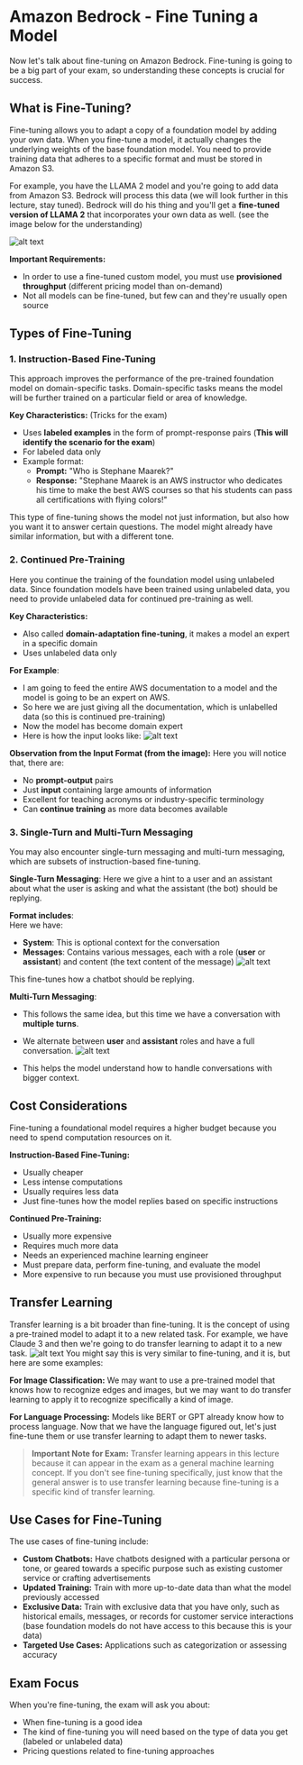 # Amazon Bedrock - Fine Tuning a Model

Now let's talk about fine-tuning on Amazon Bedrock. Fine-tuning is going to be a big part of your exam, so understanding these concepts is crucial for success.

## **What is Fine-Tuning?**

Fine-tuning allows you to adapt a copy of a foundation model by adding your own data. When you fine-tune a model, it actually changes the underlying weights of the base foundation model. You need to provide training data that adheres to a specific format and must be stored in Amazon S3.

For example, you have the LLAMA 2 model and you're going to add data from Amazon S3. Bedrock will process this data (we will look further in this lecture, stay tuned). Bedrock will do his thing and you'll get a **fine-tuned version of LLAMA 2** that incorporates your own data as well. (see the image below for the understanding)

![alt text](image-31.png)

**Important Requirements:**
- In order to use a fine-tuned custom model, you must use **provisioned throughput** (different pricing model than on-demand)
- Not all models can be fine-tuned, but few can and they're usually open source

## **Types of Fine-Tuning**

### **1. Instruction-Based Fine-Tuning**

This approach improves the performance of the pre-trained foundation model on domain-specific tasks. Domain-specific tasks means the model will be further trained on a particular field or area of knowledge.

**Key Characteristics:** (Tricks for the exam)
- Uses **labeled examples** in the form of prompt-response pairs (**This will identify the scenario for the exam**)
- For labeled data only
- Example format:
  - **Prompt:** "Who is Stephane Maarek?"
  - **Response:** "Stephane Maarek is an AWS instructor who dedicates his time to make the best AWS courses so that his students can pass all certifications with flying colors!"

This type of fine-tuning shows the model not just information, but also how you want it to answer certain questions. The model might already have similar information, but with a different tone.

### **2. Continued Pre-Training**

Here you continue the training of the foundation model using unlabeled data. Since foundation models have been trained using unlabeled data, you need to provide unlabeled data for continued pre-training as well.

**Key Characteristics:**
- Also called **domain-adaptation fine-tuning**, it makes a model an expert in a specific domain
- Uses unlabeled data only


**For Example**: 
- I am going to feed the entire AWS documentation to a model and the model is going to be an expert on AWS. 
- So here we are just giving all the documentation, which is unlabelled data (so this is continued pre-training)
- Now the model has become domain expert
- Here is how the input looks like:
![alt text](image-32.png)

**Observation from the Input Format (from the image):**
Here you will notice that, there are:
- No **prompt-output** pairs
- Just **input** containing large amounts of information
- Excellent for teaching acronyms or industry-specific terminology
- Can **continue training** as more data becomes available

### **3. Single-Turn and Multi-Turn Messaging**

You may also encounter single-turn messaging and multi-turn messaging, which are subsets of instruction-based fine-tuning.<br>

**Single-Turn Messaging**: Here we give a hint to a user and an assistant about what the user is asking and what the assistant (the bot) should be replying.

**Format includes**:<br>
Here we have:
- **System**: This is optional context for the conversation
- **Messages**: Contains various messages, each with a role (**user** or **assistant**) and content (the text content of the message)
![alt text](image-33.png)

This fine-tunes how a chatbot should be replying.

**Multi-Turn Messaging**: 
- This follows the same idea, but this time we have a conversation with **multiple turns**. 
- We alternate between **user** and **assistant** roles and have a full conversation. 
![alt text](image-34.png)

- This helps the model understand how to handle conversations with bigger context.

## **Cost Considerations**

Fine-tuning a foundational model requires a higher budget because you need to spend computation resources on it.

**Instruction-Based Fine-Tuning:**
- Usually cheaper
- Less intense computations
- Usually requires less data
- Just fine-tunes how the model replies based on specific instructions

**Continued Pre-Training:**
- Usually more expensive
- Requires much more data
- Needs an experienced machine learning engineer
- Must prepare data, perform fine-tuning, and evaluate the model
- More expensive to run because you must use provisioned throughput

## **Transfer Learning**

Transfer learning is a bit broader than fine-tuning. It is the concept of using a pre-trained model to adapt it to a new related task. For example, we have Claude 3 and then we're going to do transfer learning to adapt it to a new task.
![alt text](image-35.png)
You might say this is very similar to fine-tuning, and it is, but here are some examples:

**For Image Classification:** We may want to use a pre-trained model that knows how to recognize edges and images, but we may want to do transfer learning to apply it to recognize specifically a kind of image.

**For Language Processing:** Models like BERT or GPT already know how to process language. Now that we have the language figured out, let's just fine-tune them or use transfer learning to adapt them to newer tasks.

>**Important Note for Exam:**  Transfer learning appears in this lecture because it can appear in the exam as a general machine learning concept. If you don't see fine-tuning specifically, just know that the general answer is to use transfer learning because fine-tuning is a specific kind of transfer learning.

## **Use Cases for Fine-Tuning**

The use cases of fine-tuning include:

- **Custom Chatbots:** Have chatbots designed with a particular persona or tone, or geared towards a specific purpose such as existing customer service or crafting advertisements
- **Updated Training:** Train with more up-to-date data than what the model previously accessed
- **Exclusive Data:** Train with exclusive data that you have only, such as historical emails, messages, or records for customer service interactions (base foundation models do not have access to this because this is your data)
- **Targeted Use Cases:** Applications such as categorization or assessing accuracy

## **Exam Focus**

When you're fine-tuning, the exam will ask you about:

- When fine-tuning is a good idea
- The kind of fine-tuning you will need based on the type of data you get (labeled or unlabeled data)
- Pricing questions related to fine-tuning approaches